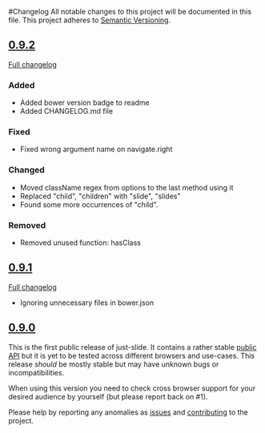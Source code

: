 #Changelog
All notable changes to this project will be documented in this file.
This project adheres to [Semantic Versioning](http://semver.org/).

## [0.9.2](https://github.com/kerwitz/just-slide/releases/tag/v0.9.2)
[Full changelog](https://github.com/kerwitz/just-slide/compare/v0.9.1...v0.9.2)

### Added
- Added bower version badge to readme
- Added CHANGELOG.md file

### Fixed
- Fixed wrong argument name on navigate.right

### Changed
- Moved className regex from options to the last method using it
- Replaced "child", "children" with "slide", "slides"
- Found some more occurrences of "child".

### Removed
- Removed unused function: hasClass

## [0.9.1](https://github.com/kerwitz/just-slide/releases/tag/v0.9.1)
[Full changelog](https://github.com/kerwitz/just-slide/compare/v0.9.0...v0.9.1)

- Ignoring unnecessary files in bower.json

## [0.9.0](https://github.com/kerwitz/just-slide/releases/tag/v0.9.0)

This is the first public release of just-slide.
It contains a rather stable [public API](https://github.com/kerwitz/just-slide#public-api) but it is
yet to be tested across different browsers and use-cases. This release *should* be mostly stable but
may have unknown bugs or incompatibilities.

When using this version you need to check cross browser support for your desired audience by yourself
(but please report back on #1).

Please help by reporting any anomalies as [issues](https://github.com/kerwitz/just-slide/issues) and [contributing](https://github.com/kerwitz/just-slide#contributing) to the project.
